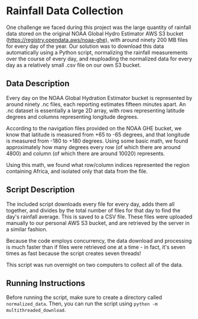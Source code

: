 # Rainfall Data Collection
One challenge we faced during this project was the large quantity of rainfall data stored on the original NOAA Global Hydro Estimator AWS S3 bucket (https://registry.opendata.aws/noaa-ghe), with around ninety 200 MB files for every day of the year. Our solution was to download this data automatically using a Python script, normalizing the rainfall measurements over the course of every day, and reuploading the normalized data for every day as a relatively small .csv file on our own S3 bucket.

## Data Description
Every day on the NOAA Global Hydration Estimator bucket is represented by around ninety .nc files, each reporting estimates fifteen minutes apart. An .nc dataset is essentially a large 2D array, with rows representing latitude degrees and columns representing longitude degrees.

According to the navigation files provided on the NOAA GHE bucket, we know that latitude is measured from +65 to -65 degrees, and that longitude is measured from -180 to +180 degrees. Using some basic math, we found approximately how many degrees every row (of which there are around 4800) and column (of which there are around 10020) represents.

Using this math, we found what row/column indices represented the region containing Africa, and isolated only that data from the file.

## Script Description
The included script downloads every file for every day, adds them all together, and divides by the total number of files for that day to find the day's rainfall average. This is saved to a CSV file. These files were uploaded manually to our personal AWS S3 bucket, and are retrieved by the server in a similar fashion.

Because the code employs concurrency, the data download and processing is much faster than if files were retrieved one at a time - in fact, it's seven times as fast because the script creates seven threads!

This script was run overnight on two computers to collect all of the data.

## Running Instructions
Before running the script, make sure to create a directory called `normalized_data`. Then, you can run the script using `python -m multithreaded_download`.